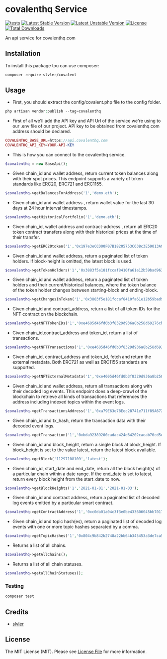 # covalenthq Service

[![tests](https://github.com/slvler/covalenthq-service/actions/workflows/tests.yml/badge.svg)](https://github.com/slvler/covalenthq-servicee/actions/workflows/tests.yml)
[![Latest Stable Version](https://poser.pugx.org/slvler/covalent/v)](https://packagist.org/packages/slvler/covalent)
[![Latest Unstable Version](https://poser.pugx.org/slvler/covalent/v/unstable)](https://packagist.org/packages/slvler/covalent)
[![License](https://poser.pugx.org/slvler/covalent/license)](https://packagist.org/packages/slvler/covalent)
[![Total Downloads](https://poser.pugx.org/slvler/covalent/downloads)](https://packagist.org/packages/slvler/covalent)


An api service for covalenthq.com

## Installation

To install this package tou can use composer:

```bash
composer require slvler/covalent
```

## Usage

- First, you should extract the config/covalent.php file to the config folder.

```php
php artisan vendor:publish --tag=covalenthq
```


- First of all we'll add the API key and API Url of the service we're using to our .env file of our project. API key to be obtained from covalenthq.com address should be declared.

```php
COVALENTHQ_BASE_URL=https://api.covalenthq.com
COVALENTHQ_API_KEY=YOUR-API-KEY
```

- This is how you can connect to the covalenthq service.
```php
$covalenthq = new BaseApi();
```

- Given chain_id and wallet address, return current token balances along with their spot prices. This endpoint supports a variety of token standards like ERC20, ERC721 and ERC1155.
```php
$covalenthq->getBalancesForAddress('1','demo.eth');
```
- Given chain_id and wallet address , return wallet value for the last 30 days at 24 hour interval timestamps.
```php
$covalenthq->getHistoricalPortfolio('1','demo.eth');
```
- Given chain_id, wallet address and contract-address , return all ERC20 token contract transfers along with their historical prices at the time of their transfer.
```php
$covalenthq->getERC20token('1','0x197e3eCCD00F07B18205753C638c3E59013A92bf','0xa0b86991c6218b36c1d19d4a2e9eb0ce3606eb48');
```
- Given chain_id and wallet address, return a paginated list of token holders. If block-height is omitted, the latest block is used.
```php
$covalenthq->getTokenHolders('1','0x3883f5e181fccaf8410fa61e12b59bad963fb645');
```
- Given chain_id and wallet address, return a paginated list of token holders and their current/historical balances, where the token balance of the token holder changes between starting-block and ending-block.
```php
$covalenthq->getChangesInToken('1','0x3883f5e181fccaf8410fa61e12b59bad963fb645','12500100','13210000');
```
- Given chain_id and contract_address, return a list of all token IDs for the NFT contract on the blockchain.
```php
$covalenthq->getNFTTokenIDs('1','0xe4605d46fd0b3f8329d936a8b258d69276cba264');
```
- Given chain_id,contract_address and token_id, return a list of transactions.
```php
$covalenthq->getNFTTransactions('1','0xe4605d46fd0b3f8329d936a8b258d69276cba264','123');
```
- Given chain_id, contract_address and token_id, fetch and return the external metadata. Both ERC721 as well as ERC1155 standards are supported.
```php
$covalenthq->getNFTExternalMetadata('1','0xe4605d46fd0b3f8329d936a8b258d69276cba264','123');
```
- Given chain_id and wallet address, return all transactions along with their decoded log events. This endpoint does a deep-crawl of the blockchain to retrieve all kinds of transactions that references the address including indexed topics within the event logs.
```php
$covalenthq->getTransactionsAddress('1','0xa79E63e78Eec28741e711f89A672A4C40876Ebf3');
```
- Given chain_id and tx_hash, return the transaction data with their decoded event logs.
```php
$covalenthq->getTransaction('1','0xbda92389200cadac424d64202caeab70cd5e93756fe34c08578adeb310bba254');
```
- Given chain_id and block_height, return a single block at block_height. If block_height is set to the value latest, return the latest block available.
```php
$covalenthq->getBlock('11297108109','latest');
```
- Given chain_id, start_date and end_date, return all the block height(s) of a particular chain within a date range. If the end_date is set to latest, return every block height from the start_date to now.
```php
$covalenthq->getBlockHeights('1','2021-01-01','2021-01-03');
```
- Given chain_id and contract address, return a paginated list of decoded log events emitted by a particular smart contract.
```php
$covalenthq->getContractAddress('1','0xc0da01a04c3f3e0be433606045bb7017a7323e38','12115107','12240004');
```
- Given chain_id and topic hash(es), return a paginated list of decoded log events with one or more topic hashes separated by a comma.
```php
$covalenthq->getTopicHashes('1','0x804c9b842b2748a22bb64b345453a3de7ca54a6ca45ce00d415894979e22897a','12500000','12500100','0x7d2768dE32b0b80b7a3454c06BdAc94A69DDc7A9');
```
- Returns a list of all chains.
```php
$covalenthq->getAllChains();
```
- Returns a list of all chain statuses.
```php
$covalenthq->getallChainStatuses();
```

### Testing

```bash
composer test
```

## Credits

- [slvler](https://github.com/slvler)

## License

The MIT License (MIT). Please see [License File](https://github.com/slvler/covalenthq-service/blob/main/LICENSE.md) for more information.

